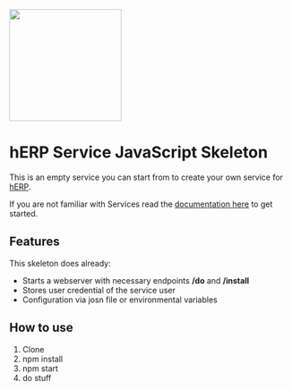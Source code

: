 <img src="https://herp.app/herp-logo.svg" width="200">

# hERP Service JavaScript Skeleton

This is an empty service you can start from to create your own service for [hERP](https://herp.app). 

If you are not familiar with Services read the [documentation here](https://herp.app/docs/services/hello-world-service/) to get started.

## Features

This skeleton does already:

* Starts a webserver with necessary endpoints **/do** and **/install**
* Stores user credential of the service user
* Configuration via josn file or environmental variables

## How to use

1. Clone
2. npm install
3. npm start
4. do stuff

